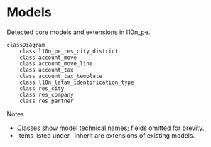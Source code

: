 # Models

Detected core models and extensions in l10n_pe.

```mermaid
classDiagram
    class l10n_pe_res_city_district
    class account_move
    class account_move_line
    class account_tax
    class account_tax_template
    class l10n_latam_identification_type
    class res_city
    class res_company
    class res_partner
```

Notes
- Classes show model technical names; fields omitted for brevity.
- Items listed under _inherit are extensions of existing models.
